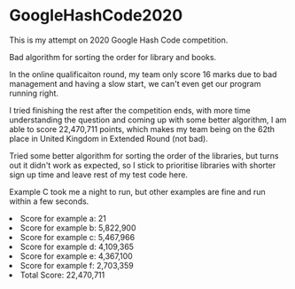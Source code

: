 # GoogleHashCode2020

This is my attempt on 2020 Google Hash Code competition.

Bad algorithm for sorting the order for library and books.

In the online qualificaiton round, my team only score 16 marks due to bad management and having a slow start, we can't
even get our program running right.

I tried finishing the rest after the competition ends, with more time understanding the question 
and coming up with some better algorithm, I am able to score 22,470,711 points, which makes my team being
on the 62th place in United Kingdom in Extended Round (not bad).

Tried some better algorithm for sorting the order of the libraries, but turns out it didn't work as expected, so
I stick to prioritise libraries with shorter sign up time and leave rest of my test code here.

Example C took me a night to run, but other examples are fine and run within a few seconds.

<li>Score for example a: 21</li>
<li>Score for example b: 5,822,900</li>
<li>Score for example c: 5,467,966</li>
<li>Score for example d: 4,109,365</li>
<li>Score for example e: 4,367,100</li>
<li>Score for example f: 2,703,359</li>

<li>Total Score: 22,470,711</li>
